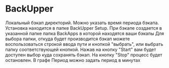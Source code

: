 # BackUpper
Локальный бэкап директорий.
Можно указать время периода бэкапа.
Установка находится в папке BackUpper Setup.
При бэкапе создается в указанной папке папка BackApps в которой находятся ваши бэкапы
Для выбора папки, откуда будет производится бэкап можете воспользоваться строкой ввода пути и кнопкой "выбрать", или выбрать папку соответствующей кнопкой. Нажав на кнопку "Start" вам будет доступен выбор куда сохранять бэкап. На кнопку "Stop" процесс будет остановлен. В графе Период можно задать период в минутах
